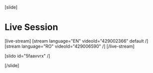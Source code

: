 [slide]
# Live Session

[live-stream]
[stream language="EN" videoId="429002366" default /]
[stream language="RO" videoId="429006590" /]
[/live-stream]

[slido id="5faavvrx" /]

[/slide]